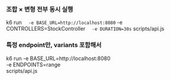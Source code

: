 ### 조합 × 변형 전부 동시 실행

k6 run `  -e BASE_URL=http://localhost:8080`
-e CONTROLLERS=StockController `  -e DURATION=30s`
scripts/api.js

### 특정 endpoint만, variants 포함해서

k6 run -e BASE_URL=http://localhost:8080 \
 -e ENDPOINTS=range \
 scripts/api.js
